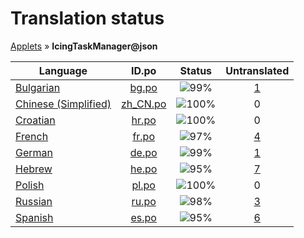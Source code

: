 # Translation status
[Applets](../../README.md) &#187; **IcingTaskManager@json**

Language | ID.po | Status | Untranslated
---------|:--:|:------:|:-----------:
[Bulgarian](../../language-status/bg.md) | [bg.po](po/bg.po) | ![99%](http://progressed.io/bar/99) | [1](untranslated-po/bg.po)
[Chinese (Simplified)](../../language-status/zh_CN.md) | [zh_CN.po](po/zh_CN.po) | ![100%](http://progressed.io/bar/100) | 0
[Croatian](../../language-status/hr.md) | [hr.po](po/hr.po) | ![100%](http://progressed.io/bar/100) | 0
[French](../../language-status/fr.md) | [fr.po](po/fr.po) | ![97%](http://progressed.io/bar/97) | [4](untranslated-po/fr.po)
[German](../../language-status/de.md) | [de.po](po/de.po) | ![99%](http://progressed.io/bar/99) | [1](untranslated-po/de.po)
[Hebrew](../../language-status/he.md) | [he.po](po/he.po) | ![95%](http://progressed.io/bar/95) | [7](untranslated-po/he.po)
[Polish](../../language-status/pl.md) | [pl.po](po/pl.po) | ![100%](http://progressed.io/bar/100) | 0
[Russian](../../language-status/ru.md) | [ru.po](po/ru.po) | ![98%](http://progressed.io/bar/98) | [3](untranslated-po/ru.po)
[Spanish](../../language-status/es.md) | [es.po](po/es.po) | ![95%](http://progressed.io/bar/95) | [6](untranslated-po/es.po)
